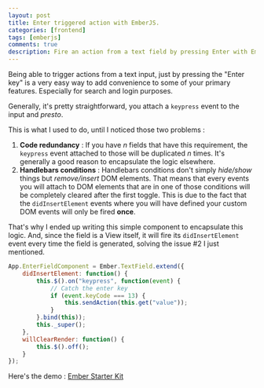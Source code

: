 ```yaml
---
layout: post
title: Enter triggered action with EmberJS.
categories: [frontend]
tags: [emberjs]
comments: true
description: Fire an action from a text field by pressing Enter with EmberJS.
---
```


Being able to trigger actions from a text input, just by pressing the "Enter key" is a very easy way to add convenience to some of your primary features. Especially for search and login purposes.

Generally, it's pretty straightforward, you attach a `keypress` event to the input and *presto*.

This is what I used to do, until I noticed those two problems :

1. **Code redundancy** : If you have *n* fields that have this requirement, the `keypress` event attached to those will be duplicated *n* times. It's generally a good reason to encapsulate the logic elsewhere.
1. **Handlebars conditions** : Handlebars conditions don't simply *hide/show* things but *remove/insert* DOM elements. That means that every events you will attach to DOM elements that are in one of those conditions will be completely cleared after the first toggle. This is due to the fact that the `didInsertElement` events where you will have defined your custom DOM events will only be fired **once**.

That's why I ended up writing this simple component to encapsulate this logic. And, since the field is a View itself, it will fire its `didInsertElement` event every time the field is generated, solving the issue #2 I just mentioned.

```JavaScript
App.EnterFieldComponent = Ember.TextField.extend({
    didInsertElement: function() {
        this.$().on("keypress", function(event) {
            // Catch the enter key
            if (event.keyCode === 13) {
                this.sendAction(this.get("value"));
            }
        }.bind(this));
        this._super();
    },
    willClearRender: function() {
        this.$().off();
    }
});
```

Here's the demo :
<a class="jsbin-embed" href="http://emberjs.jsbin.com/bodifu/6/embed?html,js,output">Ember Starter Kit</a><script src="http://static.jsbin.com/js/embed.js"></script>
